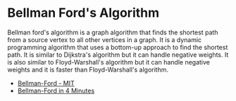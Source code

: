 # Bellman Ford's Algorithm

Bellman ford's algorithm is a graph algorithm that finds the shortest path from a source vertex to all other vertices in a graph. It is a dynamic programming algorithm that uses a bottom-up approach to find the shortest path. It is similar to Dijkstra's algorithm but it can handle negative weights. It is also similar to Floyd-Warshall's algorithm but it can handle negative weights and it is faster than Floyd-Warshall's algorithm.

- [Bellman-Ford - MIT](https://www.youtube.com/watch?v=f9cVS_URPc0&ab_channel=MITOpenCourseWare)
- [Bellman-Ford in 4 Minutes](https://www.youtube.com/watch?v=9PHkk0UavIM)
